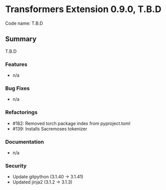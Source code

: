 # Transformers Extension 0.9.0, T.B.D

Code name: T.B.D


## Summary

T.B.D

### Features

 - n/a

### Bug Fixes

 - n/a

### Refactorings

 - #182: Removed torch package index from pyproject.toml
 - #139: Installs Sacremoses tokenizer

### Documentation

 - n/a

### Security 

  - Update gitpython (3.1.40 -> 3.1.41)
  - Updated jinja2 (3.1.2 -> 3.1.3)
